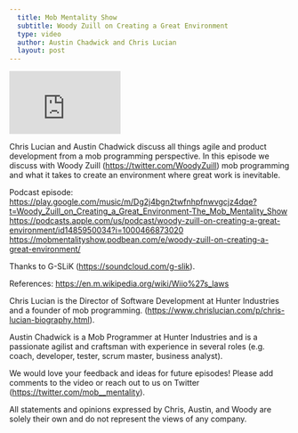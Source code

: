 ```yaml
---
  title: Mob Mentality Show
  subtitle: Woody Zuill on Creating a Great Environment
  type: video
  author: Austin Chadwick and Chris Lucian
  layout: post
---
```


<iframe width="200" height="113" src="https://www.youtube.com/embed/OpIa9liv3ew?feature=oembed" frameborder="0" allow="accelerometer; autoplay; clipboard-write; encrypted-media; gyroscope; picture-in-picture; web-share" allowfullscreen title="Woody Zuill on Creating a Great Environment"></iframe>

Chris Lucian and Austin Chadwick discuss all things agile and product development from a mob programming perspective. In this episode we discuss with Woody Zuill (https://twitter.com/WoodyZuill) mob programming and what it takes to create an environment where great work is inevitable. 

Podcast episode:
https://play.google.com/music/m/Dg2j4bgn2twfnhpfnwvgcjz4dqe?t=Woody_Zuill_on_Creating_a_Great_Environment-The_Mob_Mentality_Show
https://podcasts.apple.com/us/podcast/woody-zuill-on-creating-a-great-environment/id1485950034?i=1000466873020
https://mobmentalityshow.podbean.com/e/woody-zuill-on-creating-a-great-environment/

Thanks to G-SLiK (https://soundcloud.com/g-slik).

References:
https://en.m.wikipedia.org/wiki/Wiio%27s_laws

Chris Lucian is the Director of Software Development at Hunter Industries and a founder of mob programming. (https://www.chrislucian.com/p/chris-lucian-biography.html).

Austin Chadwick is a Mob Programmer at Hunter Industries and is a passionate agilist and craftsman with experience in several roles (e.g. coach, developer, tester, scrum master, business analyst).

We would love your feedback and ideas for future episodes! Please add comments to the video or reach out to us on Twitter (https://twitter.com/mob__mentality).

All statements and opinions expressed by Chris, Austin, and Woody are solely their own and do not represent the views of any company.

